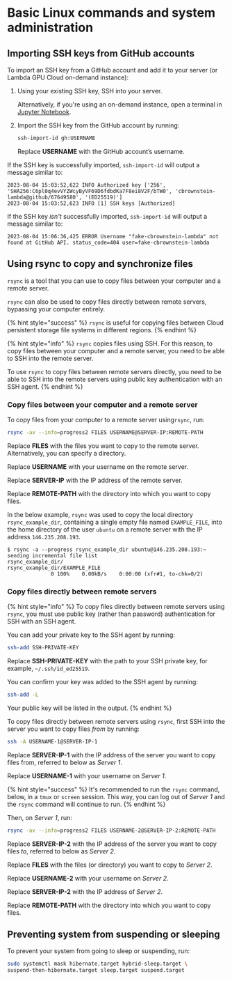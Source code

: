 # Basic Linux commands and system administration

## Importing SSH keys from GitHub accounts

To import an SSH key from a GitHub account and add it to your server (or Lambda GPU Cloud on-demand instance):

1.  Using your existing SSH key, SSH into your server.

    Alternatively, if you're using an on-demand instance, open a terminal in [Jupyter Notebook](https://docs.lambdalabs.com/cloud/open-jupyter-notebook/).
2.  Import the SSH key from the GitHub account by running:

    ```bash
    ssh-import-id gh:USERNAME
    ```

    Replace **USERNAME** with the GitHub account’s username.

If the SSH key is successfully imported, `ssh-import-id` will output a message similar to:

```
2023-08-04 15:03:52,622 INFO Authorized key ['256', 'SHA256:C6pl0q4evVYZWcyByVF69D6fdbdKa7F8ei8V2F/bTW0', 'cbrownstein-lambda@github/67649580', '(ED25519)']
2023-08-04 15:03:52,623 INFO [1] SSH keys [Authorized]
```

If the SSH key _isn't_ successfully imported, `ssh-import-id` will output a message similar to:

```
2023-08-04 15:06:36,425 ERROR Username "fake-cbrownstein-lambda" not found at GitHub API. status_code=404 user=fake-cbrownstein-lambda
```

## Using rsync to copy and synchronize files

`rsync` is a tool that you can use to copy files between your computer and a remote server.

`rsync` can also be used to copy files directly between remote servers, bypassing your computer entirely.

{% hint style="success" %}
`rsync` is useful for copying files between Cloud persistent storage file systems in different regions.
{% endhint %}

{% hint style="info" %}
`rsync` copies files using SSH. For this reason, to copy files between your computer and a remote server, you need to be able to SSH into the remote server.

To use `rsync` to copy files between remote servers directly, you need to be able to SSH into the remote servers using public key authentication with an SSH agent.
{% endhint %}

### Copy files between your computer and a remote server

To copy files from your computer to a remote server using`rsync`, run:

```bash
rsync -av --info=progress2 FILES USERNAME@SERVER-IP:REMOTE-PATH
```

Replace **FILES** with the files you want to copy to the remote server. Alternatively, you can specify a directory.

Replace **USERNAME** with your username on the remote server.

Replace **SERVER-IP** with the IP address of the remote server.

Replace **REMOTE-PATH** with the directory into which you want to copy files.

In the below example, `rsync` was used to copy the local directory `rsync_example_dir`, containing a single empty file named `EXAMPLE_FILE`, into the home directory of the user `ubuntu` on a remote server with the IP address `146.235.208.193`.

```
$ rsync -a --progress rsync_example_dir ubuntu@146.235.208.193:~
sending incremental file list
rsync_example_dir/
rsync_example_dir/EXAMPLE_FILE
              0 100%    0.00kB/s    0:00:00 (xfr#1, to-chk=0/2)
```

### Copy files directly between remote servers

{% hint style="info" %}
To copy files directly between remote servers using `rsync`, you must use public key (rather than password) authentication for SSH with an SSH agent.

You can add your private key to the SSH agent by running:

```bash
ssh-add SSH-PRIVATE-KEY
```

Replace **SSH-PRIVATE-KEY** with the path to your SSH private key, for example, `~/.ssh/id_ed25519`.

You can confirm your key was added to the SSH agent by running:

```bash
ssh-add -L
```

Your public key will be listed in the output.
{% endhint %}

To copy files directly between remote servers using `rsync`, first SSH into the server you want to copy files _from_ by running:

```bash
ssh -A USERNAME-1@SERVER-IP-1
```

Replace **SERVER-IP-1** with the IP address of the server you want to copy files from, referred to below as _Server 1_.

Replace **USERNAME-1** with your username on _Server 1_.

{% hint style="success" %}
It's recommended to run the `rsync` command, below, in a `tmux` or `screen` session. This way, you can log out of _Server 1_ and the `rsync` command will continue to run.
{% endhint %}

Then, on _Server 1_, run:

```bash
rsync -av --info=progress2 FILES USERNAME-2@SERVER-IP-2:REMOTE-PATH
```

Replace **SERVER-IP-2** with the IP address of the server you want to copy files _to_, referred to below as _Server 2_.

Replace **FILES** with the files (or directory) you want to copy to _Server 2_.

Replace **USERNAME-2** with your username on _Server 2_.

Replace **SERVER-IP-2** with the IP address of _Server 2_.

Replace **REMOTE-PATH** with the directory into which you want to copy files.

## Preventing system from suspending or sleeping

To prevent your system from going to sleep or suspending, run:

```sh
sudo systemctl mask hibernate.target hybrid-sleep.target \
suspend-then-hibernate.target sleep.target suspend.target
```
